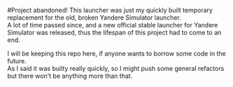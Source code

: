 #Project abandoned!
This launcher was just my quickly built temporary replacement for the old, broken Yandere Simulator launcher.  
A lot of time passed since, and a new official stable launcher for Yandere Simulator was released, thus the lifespan of this project had to come to an end.  

I will be keeping this repo here, if anyone wants to borrow some code in the future.  
As I said it was builty really quickly, so I might push some general refactors but there won't be anything more than that.
